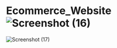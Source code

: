 # Ecommerce_Website![Screenshot (16)](https://github.com/avinashyad01/Ecommerce_Website/assets/118586185/a0a8d245-5d77-48ad-a28a-97d82edf5b6f)
![Screenshot (17)](https://github.com/avinashyad01/Ecommerce_Website/assets/118586185/5c80d081-a6d6-4a2b-9002-774bf016eeeb)
